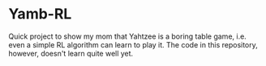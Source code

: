 # Yamb-RL

Quick project to show my mom that Yahtzee is a boring table game, i.e. even a simple RL algorithm can learn to play it. The code in this repository, however, doesn't 
learn quite well yet.
